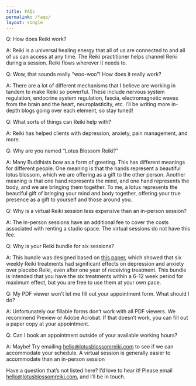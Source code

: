 ```yaml
---
title: FAQs
permalink: /faqs/
layout: single
---
```


Q: How does Reiki work?

A: Reiki is a universal healing energy that all of us are connected to and all of us can access at any time. The Reiki practitioner helps channel Reiki during a session. Reiki flows wherever it needs to. 

Q: Wow, that sounds really “woo-woo”! How does it really work?

A: There are a lot of different mechanisms that I believe are working in tandem to make Reiki so powerful. These include nervous system regulation, endocrine system regulation, fascia, electromagnetic waves from the brain and the heart, neuroplasticity, etc. I’ll be writing more in-depth blogs going over each element, so stay tuned!

Q: What sorts of things can Reiki help with?

A: Reiki has helped clients with depression, anxiety, pain management, and more.

Q: Why are you named “Lotus Blossom Reiki?”

A: Many Buddhists bow as a form of greeting. This has different meanings for different people. One meaning is that the hands represent a beautiful lotus blossom, which we are offering as a gift to the other person. Another meaning is that one hand represents the mind, and one hand represents the body, and we are bringing them together. To me, a lotus represents the beautiful gift of bringing your mind and body together, offering your true presence as a gift to yourself and those around you. 

Q: Why is a virtual Reiki session less expensive than an in-person session?

A: The in-person sessions have an additional fee to cover the costs associated with renting a studio space. The virtual sessions do not have this fee.

Q: Why is your Reiki bundle for six sessions?

A: This bundle was designed based on [this paper](https://www.chi.is/media/viz/pdf/Shore.04.pdf), which showed that six weekly Reiki treatments had significant effects on depression and anxiety over placebo Reiki, even after one year of receiving treatment. This bundle is intended that you have the six treatments within a 6-12 week period for maximum effect, but you are free to use them at your own pace.

Q: My PDF viewer won’t let me fill out your appointment form. What should I do?

A: Unfortunately our fillable forms don’t work with all PDF viewers. We recommend Preview or Adobe Acrobat. If that doesn’t work, you can fill out a paper copy at your appointment.

Q: Can I book an appointment outside of your available working hours?

A: Maybe! Try emailing [hello@lotusblossomreiki.com](mailto:hello@lotusblossomreiki.com) to see if we can accommodate your schedule. A virtual session is generally easier to accommodate than an in-person session


Have a question that’s not listed here? I’d love to hear it! Please email [hello@lotusblossomreiki.com](mailto:hello@lotusblossomreiki.com), and I’ll be in touch. 
